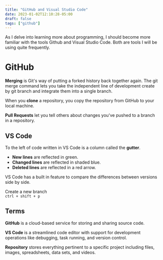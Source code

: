```yaml
---
title: "GitHub and Visual Studio Code"
date: 2023-01-02T12:10:28-05:00
draft: false
tags: ["github"]
---
```


As I delve into learning more about programming, I should become more familiar with the tools Github and Visual Studio Code. Both are tools I will be using quite frequently.

# GitHub

**Merging** is Git's way of putting a forked history back together again. The git merge command lets you take the independent line of development create by git branch and integrate them into a single branch.

When you **clone** a repository, you copy the repository from GitHub to your local machine.

**Pull Requests** let you tell others about changes you've pushed to a branch in a repository.

## VS Code
To the left of code written in VS Code is a column called the **gutter**.
- **New lines** are reflected in green.
- **Changed lines** are reflected in shaded blue.
- **Deleted lines** are reflected in a red arrow.

VS Code has a built in feature to compare the differences between versions side by side.

Create a new branch\
`ctrl + shift + p`


## Terms
**GitHub** is a cloud-based service for storing and sharing source code.

**VS Code** is a streamlined code editor with support for development operations like debugging, task running, and version control.

**Repository** stores everything pertinent to a specific project including files, images, spreadsheets, data sets, and videos.